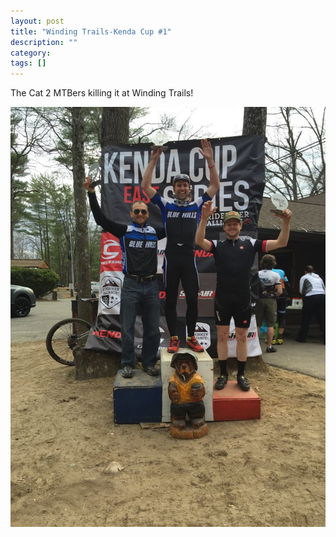 ```yaml
---
layout: post
title: "Winding Trails-Kenda Cup #1"
description: ""
category: 
tags: []
---
```

<p>The Cat 2 MTBers killing it at Winding Trails!</p>
<p><a href="/images/blog/2015kindacup1.jpg"><img class="alignnone size-full wp-image-684" alt="noreastah" src="/images/blog/2015kendacup1.jpg" /></a></p>
